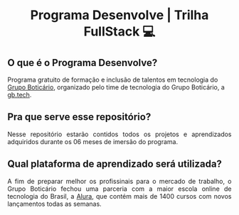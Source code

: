 <h1 align="center">
Programa Desenvolve | Trilha FullStack 💻
</h1>

## O que é o Programa Desenvolve?

<p>Programa gratuito de formação e inclusão de talentos em tecnologia do <a href="https://desenvolve.grupoboticario.com.br/">Grupo Boticário</a>, organizado pelo time de tecnologia do Grupo Boticário, a <a href="https://medium.com/gbtech">gb.tech</a>.</p>

## Pra que serve esse repositório?

<p align="justify">
  Nesse repositório estarão contidos todos os projetos e aprendizados adquiridos durante os 06 meses de imersão do programa.
</p>


## Qual plataforma de aprendizado será utilizada?

<p align="justify">
  A fim de preparar melhor os profissinais para o mercado de trabalho, o Grupo Boticário fechou uma parceria com a maior escola online de tecnologia do Brasil, a <a href="https://www.alura.com.br/">Alura</a>, que contém mais de 1400 cursos com novos lançamentos todas as semanas.
</p>
